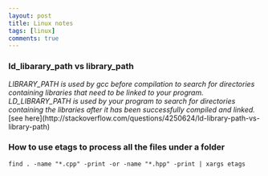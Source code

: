 ```yaml
---
layout: post
title: Linux notes
tags: [linux]
comments: true
---
```



### ld_libarary_path vs library_path

<cite>
LIBRARY_PATH is used by gcc before compilation to search for directories containing libraries that need to be linked to your program.
</cite>

<cite>
LD_LIBRARY_PATH is used by your program to search for directories containing the libraries after it has been successfully compiled and linked.
</cite>
[see here](http://stackoverflow.com/questions/4250624/ld-library-path-vs-library-path)

### How to use etags to process all the files under a folder

    find . -name "*.cpp" -print -or -name "*.hpp" -print | xargs etags 
    


